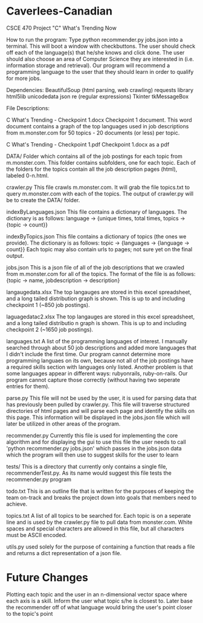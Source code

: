 Caverlees-Canadian
==================

CSCE 470 Project "C" What's Trending Now

How to run the program:
	Type python recommender.py jobs.json into a terminal. This will boot a window with checkbuttons. The user should check off each of the language(s) that he/she knows and click done. The user should also choose an area of Computer Science they are interested in (i.e. information storage and retrieval). Our program will recommend a programming language to the user that they should learn in order to qualify for more jobs.

Dependencies:
	BeautifulSoup (html parsing, web crawling)
	requests library
	html5lib
	unicodedata
	json
	re (regular expressions)
	Tkinter
	tkMessageBox

File Descriptions:

C What's Trending - Checkpoint 1.docx
	Checkpoint 1 document. This word document contains a graph of the top languages used in job descriptions from m.monster.com for 50 topics - 20 documents (or less) per topic.

C What's Trending - Checkpoint 1.pdf
	Checkpoint 1.docx as a pdf
	
DATA/
	Folder which contains all of the job postings for each topic from m.monster.com. This folder contains subfolders, one for each topic. Each of the folders for the topics contain all the job description pages (html), labeled 0-n.html.

crawler.py
	This file crawls m.monster.com. It will grab the file topics.txt to query m.monster.com with each of the topics. The output of crawler.py will be to create the DATA/ folder.

indexByLanguages.json
	This file contains a dictionary of languages. The dictionary is as follows:
	language -> {unique times, total times, topics -> {topic -> count}}

indexByTopics.json
	This file contains a dictionary of topics (the ones we provide). The dictionary is as follows:
	topic -> {languages -> {language -> count}}
	Each topic may also contain urls to pages; not sure yet on the final output.

jobs.json
	This is a json file of all of the job descriptions that we crawled from m.monster.com for all of the topics.
	The format of the file is as follows:
	{topic -> name, jobdescription -> description}

langaugedata.xlsx
	The top langauges are stored in this excel spreadsheet, and a long tailed distribution graph is shown. This is up to and including checkpoint 1 (~850 job postings).

laguagedatac2.xlsx
	The top langauges are stored in this excel spreadsheet, and a long tailed distributio
n graph is shown. This is up to and including checkpoint 2 (~1650 job postings).

languages.txt
	A list of the programming languages of interest. I manually searched through about 50 job descriptions and added more languages that I didn't include the first time. Our program cannot determine more programming languaes on its own, because not all of the job postings have a required skills section with languages only listed. Another problem is that some languages appear in different ways: rubyonrails, ruby-on-rails. Our program cannot capture those correctly (without having two seperate entries for them).

parse.py
	This file will not be used by the user, it is used for parsing data that has previously been pulled by crawler.py. This file will traverse structured directories of html pages and will parse each page and identify the skills on this page. This information will be displayed in the jobs.json file which will later be utilized in other areas of the program.

recommender.py
	Currently this file is used for implementing the core algorithm and for displaying the gui to use this file the user needs to call 'python recommender.py jobs.json' which passes in the jobs.json data which the program will then use to suggest skills for the user to learn

tests/
	This is a directory that currently only contains a single file, recommenderTest.py. As its name would suggest this file tests the recommender.py program

todo.txt
	This is an outline file that is written for the purposes of keeping the team on-track and breaks the project down into goals that members need to achieve.

topics.txt
	A list of all topics to be searched for. Each topic is on a seperate line and is used by the crawler.py file to pull data from monster.com. White spaces and special characters are allowed in this file, but all characters must be ASCII encoded. 

utils.py
	used solely for the purpose of containing a function that reads a file and returns a dict representation of a json file.

Future Changes
==============
Plotting each topic and the user in an n-dimensional vector space where each axis is a skill. Inform the user what topic s/he is closest to. Later base the recommender off of what language would bring the user's point closer to the topic's point